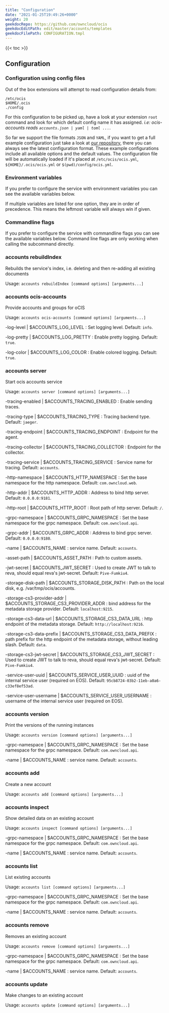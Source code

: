 ```yaml
---
title: "Configuration"
date: "2021-01-25T19:49:26+0000"
weight: 20
geekdocRepo: https://github.com/owncloud/ocis
geekdocEditPath: edit/master/accounts/templates
geekdocFilePath: CONFIGURATION.tmpl
---
```


{{< toc >}}

## Configuration

### Configuration using config files

Out of the box extensions will attempt to read configuration details from:

```console
/etc/ocis
$HOME/.ocis
./config
```

For this configuration to be picked up, have a look at your extension `root` command and look for which default config name it has assigned. *i.e: ocis-accounts reads `accounts.json | yaml | toml ...`*.

So far we support the file formats `JSON` and `YAML`, if you want to get a full example configuration just take a look at [our repository](https://github.com/owncloud/ocis/tree/master/config), there you can always see the latest configuration format. These example configurations include all available options and the default values. The configuration file will be automatically loaded if it's placed at `/etc/ocis/ocis.yml`, `${HOME}/.ocis/ocis.yml` or `$(pwd)/config/ocis.yml`.

### Environment variables

If you prefer to configure the service with environment variables you can see the available variables below.

If multiple variables are listed for one option, they are in order of precedence. This means the leftmost variable will always win if given.

### Commandline flags

If you prefer to configure the service with commandline flags you can see the available variables below. Command line flags are only working when calling the subcommand directly.

### accounts rebuildIndex

Rebuilds the service's index, i.e. deleting and then re-adding all existing documents

Usage: `accounts rebuildIndex [command options] [arguments...]`

### accounts ocis-accounts

Provide accounts and groups for oCIS

Usage: `accounts ocis-accounts [command options] [arguments...]`

-log-level |  $ACCOUNTS_LOG_LEVEL
: Set logging level. Default: `info`.

-log-pretty |  $ACCOUNTS_LOG_PRETTY
: Enable pretty logging. Default: `true`.

-log-color |  $ACCOUNTS_LOG_COLOR
: Enable colored logging. Default: `true`.

### accounts server

Start ocis accounts service

Usage: `accounts server [command options] [arguments...]`

-tracing-enabled |  $ACCOUNTS_TRACING_ENABLED
: Enable sending traces.

-tracing-type |  $ACCOUNTS_TRACING_TYPE
: Tracing backend type. Default: `jaeger`.

-tracing-endpoint |  $ACCOUNTS_TRACING_ENDPOINT
: Endpoint for the agent.

-tracing-collector |  $ACCOUNTS_TRACING_COLLECTOR
: Endpoint for the collector.

-tracing-service |  $ACCOUNTS_TRACING_SERVICE
: Service name for tracing. Default: `accounts`.

-http-namespace |  $ACCOUNTS_HTTP_NAMESPACE
: Set the base namespace for the http namespace. Default: `com.owncloud.web`.

-http-addr |  $ACCOUNTS_HTTP_ADDR
: Address to bind http server. Default: `0.0.0.0:9181`.

-http-root |  $ACCOUNTS_HTTP_ROOT
: Root path of http server. Default: `/`.

-grpc-namespace |  $ACCOUNTS_GRPC_NAMESPACE
: Set the base namespace for the grpc namespace. Default: `com.owncloud.api`.

-grpc-addr |  $ACCOUNTS_GRPC_ADDR
: Address to bind grpc server. Default: `0.0.0.0:9180`.

-name |  $ACCOUNTS_NAME
: service name. Default: `accounts`.

-asset-path |  $ACCOUNTS_ASSET_PATH
: Path to custom assets.

-jwt-secret |  $ACCOUNTS_JWT_SECRET
: Used to create JWT to talk to reva, should equal reva's jwt-secret. Default: `Pive-Fumkiu4`.

-storage-disk-path |  $ACCOUNTS_STORAGE_DISK_PATH
: Path on the local disk, e.g. /var/tmp/ocis/accounts.

-storage-cs3-provider-addr |  $ACCOUNTS_STORAGE_CS3_PROVIDER_ADDR
: bind address for the metadata storage provider. Default: `localhost:9215`.

-storage-cs3-data-url |  $ACCOUNTS_STORAGE_CS3_DATA_URL
: http endpoint of the metadata storage. Default: `http://localhost:9216`.

-storage-cs3-data-prefix |  $ACCOUNTS_STORAGE_CS3_DATA_PREFIX
: path prefix for the http endpoint of the metadata storage, without leading slash. Default: `data`.

-storage-cs3-jwt-secret |  $ACCOUNTS_STORAGE_CS3_JWT_SECRET
: Used to create JWT to talk to reva, should equal reva's jwt-secret. Default: `Pive-Fumkiu4`.

-service-user-uuid |  $ACCOUNTS_SERVICE_USER_UUID
: uuid of the internal service user (required on EOS). Default: `95cb8724-03b2-11eb-a0a6-c33ef8ef53ad`.

-service-user-username |  $ACCOUNTS_SERVICE_USER_USERNAME
: username of the internal service user (required on EOS).

### accounts version

Print the versions of the running instances

Usage: `accounts version [command options] [arguments...]`

-grpc-namespace |  $ACCOUNTS_GRPC_NAMESPACE
: Set the base namespace for the grpc namespace. Default: `com.owncloud.api`.

-name |  $ACCOUNTS_NAME
: service name. Default: `accounts`.

### accounts add

Create a new account

Usage: `accounts add [command options] [arguments...]`

### accounts inspect

Show detailed data on an existing account

Usage: `accounts inspect [command options] [arguments...]`

-grpc-namespace |  $ACCOUNTS_GRPC_NAMESPACE
: Set the base namespace for the grpc namespace. Default: `com.owncloud.api`.

-name |  $ACCOUNTS_NAME
: service name. Default: `accounts`.

### accounts list

List existing accounts

Usage: `accounts list [command options] [arguments...]`

-grpc-namespace |  $ACCOUNTS_GRPC_NAMESPACE
: Set the base namespace for the grpc namespace. Default: `com.owncloud.api`.

-name |  $ACCOUNTS_NAME
: service name. Default: `accounts`.

### accounts remove

Removes an existing account

Usage: `accounts remove [command options] [arguments...]`

-grpc-namespace |  $ACCOUNTS_GRPC_NAMESPACE
: Set the base namespace for the grpc namespace. Default: `com.owncloud.api`.

-name |  $ACCOUNTS_NAME
: service name. Default: `accounts`.

### accounts update

Make changes to an existing account

Usage: `accounts update [command options] [arguments...]`

